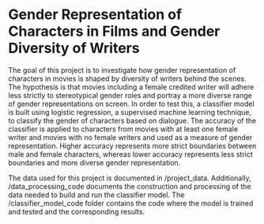 # Gender Representation of Characters in Films and Gender Diversity of Writers

The goal of this project is to investigate how gender representation of characters in movies is shaped by diversity of writers behind the scenes. The hypothesis is that movies including a female credited writer will adhere less strictly to stereotypical gender roles and portray a more diverse range of gender representations on screen. In order to test this, a classifier model is built using logistic regression, a supervised machine learning technique, to classify the gender of characters based on dialogue. The accuracy of the classifier is applied to characters from movies with at least one female writer and movies with no female writers and used as a measure of gender representation. Higher accuracy represents more strict boundaries between male and female characters, whereas lower accuracy represents less strict boundaries and more diverse gender representation. 

The data used for this project is documented in /project_data. Additionally, /data_processing_code documents the construction and processing of the data needed to build and run the classifier model. The /classifier_model_code folder contains the code where the model is trained and tested and the corresponding results. 

